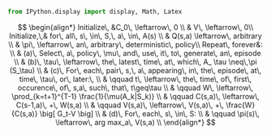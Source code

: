 

```python
from IPython.display import display, Math, Latex
```

$$ 
\begin{align*}
Initialize\, &C_0\, \leftarrow\, 0 \\
& V\, \leftarrow\, 0\\
Initialize,\,&  for\,  all\,  s\,  \in\,  S,\, a\, \in\, A(s) \\
& Q(s,a) \leftarrow\, arbitrary \\
& \pi\, \leftarrow\, an\, arbitrary\, deterministic\, policy\\
Repeat\, forever&: \\
& (a)\, Select\, a\, policy\, \mu\, and\, use\, it\, to\, generate\, an\, episode \\
& (b)\, \tau\, \leftarrow\, the\, latest\, time\, at\, which\, A_ \tau \neq\,\pi (S_\tau) \\
& (c)\, For\, each\, pair\, s,\, a\, appearing\, in\, the\, episode\, at\, time\, \tau\, or\, later:\, \\
& \qquad t\, \leftarrow\, the\, time\, of\, first\, occurence\, of\, s,a\, such\, that\, t\geq\tau \\
& \qquad W\, \leftarrow\, \prod_{k=t+1}^{T-1} \frac{1}{\mu(A_k|S_k)} \\
& \qquad C(s,a)\, \leftarrow\, C(s-1,a)\, +\, W(s,a) \\
& \qquad V(s,a)\, \leftarrow\, V(s,a)\, +\, \frac{W}{C(s,a)} \big[ G_t-V \big] \\
& (d)\, For\, each\, s\, \in\, S: \\
& \qquad \pi(s)\, \leftarrow\, arg max_a\, V(s,a) \\
\end{align*}
$$



```python

```
